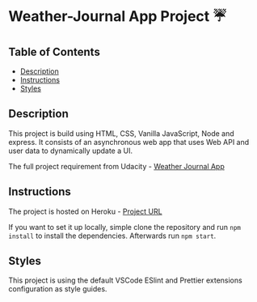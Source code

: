 # Weather-Journal App Project ☔

## Table of Contents

- [Description](#description)
- [Instructions](#instructions)
- [Styles](#styles)

## Description

This project is build using HTML, CSS, Vanilla JavaScript, Node and express. It consists of an asynchronous web app that uses Web API and user data to dynamically update a UI.

The full project requirement from Udacity - [Weather Journal App](https://review.udacity.com/#!/rubrics/2655/view)

## Instructions

The project is hosted on Heroku - [Project URL](https://udacity-weather-journal-app.herokuapp.com/)

If you want to set it up locally, simple clone the repository and run `npm install` to install the dependencies. Afterwards run `npm start`.

## Styles

This project is using the default VSCode ESlint and Prettier extensions configuration as style guides.
